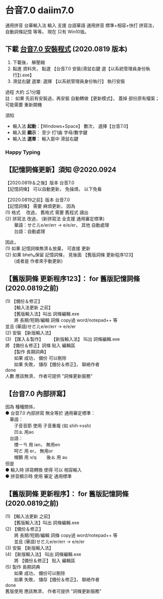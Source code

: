 # 台音7.0  daiim7.0   
通用拼音 台華輸入法
輸入 支援 台語華語 通用拼音 標準+相容+快打 拼寫法，  
自動詞條記憶 等等。  現在 只有 Win10版。  

<!-- ## slides <a href = "https://sites.google.com/view/daiim70etc/home"> slides</a> -->
  
  
<!--big> 下載  <a href="di%E5%8F%B0%E9%9F%B37.0%E5%AE%89%E8%A3%9DWindows%E7%89%88_20200819.zip" download>台音7.0 安裝程式</a> </big-->

## 下載  <a href="di%E5%8F%B0%E9%9F%B37.0%E5%AE%89%E8%A3%9DWindows%E7%89%88_20200819.zip" download>台音7.0 安裝程式</a> (2020.0819 版本)

<!--a id="raw-url" href="di%E5%8F%B0%E9%9F%B37.0%E5%AE%89%E8%A3%9DWindows%E7%89%88_20200819.zip">Download File 3</a-->


1. 下載後， 解壓縮  
2. 點進 資料夾， 點選 【台音7.0 安裝(滑鼠右鍵 選【以系統管理員身份執行】).exe】  
3. 滑鼠右鍵 選單: 選擇 【以系統管理員身份執行】 執行安裝  
  
過程 大約 ≦1分鐘  
註： 如果 先前有安裝過，再安裝 自動轉做【更新模式】， 蓋掉 部份原有檔案； 可能需要 重新開機  
  
須知  
- 輸入法 **起動**：【Windows+Space】 數次， 選擇【台音7.0】
- 輸入窗 **顯示**： 至少 打1齒 字母/數字鍵
- 輸入法 **選單**： 輸入窗中 滑鼠右鍵

### **Happy Typing**


## 【記憶詞條更新】須知 @2020.0924 

【2020.0819＆之後】版本 台音7.0  
【記憶詞條】 可以自動更新， 免操煩， 以下免看  

【2020.0819之前】版本 台音7.0  
【記憶詞條】 需要 麻煩更新， 因為  
(1) 格式　 改過， 舊格式 需要 舊程式 讀出  
(2) 拼寫法 改過， (新拼寫法 全支援 通用審定標準)  
　　華語：ㄝㄜㄦe/er/err → e/e/er， 其他 自動處理  
　　台語：自動處理   

因此，   
(1) 如果 記憶詞條無濟＆放棄， 可直接 更新  
(2) 如果 bheh₆保留 記憶詞條， 見後面 【舊版詞條 更新程序123】  
　　(或者是 作者來手動更新)  


## 【舊版詞條 更新程序123】： for 舊版記憶詞條(2020.0819之前)  
(1) 【備份＆修正】  
　　【輸入法更新 之前】  
　　【舊版輸入法】叫出 詞條編輯.exe  
　　將 長期/短期/編輯 詞條 copy過 word/notepad++ 等  
	並且 (華語)ㄝㄜㄦe/er/err → e/e/er  
(2) 安裝 【新版輸入法】  
(3) 【匯入＆製作】
　　【新版輸入法】 叫出 詞條編輯.exe  
	將 【備份＆修正】詞條 貼入 編輯區   
　　【製作 長期詞典】  
　　如果 成功， 備份 可以刪除  
　　如果 失敗， 儲存【備份＆修正】， 聯絡作者  
done  
人數 應該無濟， 作者可提供 "詞條更新服務"  


## 【台音7.0 內部拼寫】  

因為 種種關係，   
● 台音7.0 內部拼寫 無全等於 通用審定標準：  
　華語：  
　　子音音節 使用 子音重複 (如 shih→ssh)  
　　凹ㄠ 用ao  
　台語：  
　　煙ㄧㄢ 用 ian， 無用en  
　　呵ㄜ 用 er， 無用or  
　　帽鵝 用 v/q 
　　後ㄠ 用 au  
但是   
● 輸入時 拼寫轉換 使得 可以 相容輸入  
● 拼音顯示時 使用 審定 通用標準  



## 【舊版詞條 更新程序】： for 舊版記憶詞條(2020.0819之前)  
(1) 【輸入法更新 之前】  
　　【舊版輸入法】叫出 詞條編輯.exe  
(2) 【備份＆修正】  
　　將 長期/短期/編輯 詞條 copy過 word/notepad++ 等  
　　並且 (華語)ㄝㄜㄦe/er/err → e/e/er  
(3) 安裝 【新版輸入法】  
(4) 【新版輸入法】 叫出 詞條編輯.exe  
　　將 【備份＆修正】 貼入 編輯區   
(5) 製作 長期詞典  
　　如果 成功， 備份可以刪除  
　　如果 失敗， 儲存【備份＆修正】， 聯絡作者  
done  
舊版使用 應該無濟， 作者可提供 "詞條更新服務"  




<!--
以下參考
-->

<!--
good tutorial for GitHub pages (8::39)
https://www.youtube.com/watch?v=BA_c3bGQXlQ
-->


<!-- 
theme: jekyll-theme-cayman
github:
  is_project_page: false
-->
<!-- 
theme: jekyll-theme-cayman
github:
  is_project_page: false
show_downloads: true
-->

<!-- 
You can use the [editor on GitHub](https://github.com/izgang/daiim7.0/edit/master/README.md) to maintain and preview the content for your website in Markdown files.

Whenever you commit to this repository, GitHub Pages will run [Jekyll](https://jekyllrb.com/) to rebuild the pages in your site, from the content in your Markdown files.

### Markdown

Markdown is a lightweight and easy-to-use syntax for styling your writing. It includes conventions for

```markdown
Syntax highlighted code block

# Header 1
## Header 2
### Header 3

- Bulleted
- List

1. Numbered
2. List

**Bold** and _Italic_ and `Code` text


[Link](url) and ![Image](src)
```




For more details see [GitHub Flavored Markdown](https://guides.github.com/features/mastering-markdown/).

### Jekyll Themes

Your Pages site will use the layout and styles from the Jekyll theme you have selected in your [repository settings](https://github.com/izgang/daiim7.0/settings). The name of this theme is saved in the Jekyll `_config.yml` configuration file.
-->

